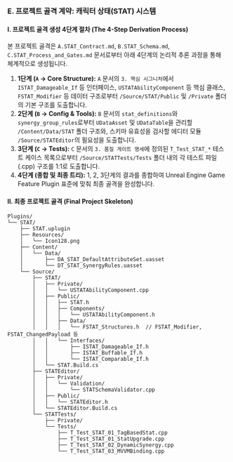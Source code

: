 ### **E. 프로젝트 골격 계약: 캐릭터 상태(STAT) 시스템**

#### **I. 프로젝트 골격 생성 4단계 절차 (The 4-Step Derivation Process)**
본 프로젝트 골격은 `A.STAT_Contract.md`, `B.STAT_Schema.md`, `C.STAT_Process_and_Gates.md` 문서로부터 아래 4단계의 논리적 추론 과정을 통해 체계적으로 생성됩니다.

1.  **1단계 (`A` → Core Structure):** `A` 문서의 `3. 핵심 시그니처`에서 `ISTAT_Damageable_If` 등 인터페이스, `USTATAbilityComponent` 등 핵심 클래스, `FSTAT_Modifier` 등 데이터 구조로부터 `/Source/STAT/Public` 및 `/Private` 폴더의 기본 구조를 도출합니다.
2.  **2단계 (`B` → Config & Tools):** `B` 문서의 `stat_definitions`와 `synergy_group_rules`로부터 `UDataAsset` 및 `UDataTable`을 관리할 `/Content/Data/STAT` 폴더 구조와, 스키마 유효성을 검사할 에디터 모듈 `/Source/STATEditor`의 필요성을 도출합니다.
3.  **3단계 (`C` → Tests):** `C` 문서의 `3. 품질 게이트 명세`에 정의된 `T_Test_STAT_*` 테스트 케이스 목록으로부터 `/Source/STATTests/Tests` 폴더 내의 각 테스트 파일(.cpp) 구조를 1:1로 도출합니다.
4.  **4단계 (종합 및 최종 트리):** 1, 2, 3단계의 결과를 종합하여 Unreal Engine Game Feature Plugin 표준에 맞춰 최종 골격을 완성합니다.

#### **II. 최종 프로젝트 골격 (Final Project Skeleton)**
```
Plugins/
└── STAT/
    ├── STAT.uplugin
    ├── Resources/
    │   └── Icon128.png
    ├── Content/
    │   └── Data/
    │       ├── DA_STAT_DefaultAttributeSet.uasset
    │       └── DT_STAT_SynergyRules.uasset
    └── Source/
        ├── STAT/
        │   ├── Private/
        │   │   └── USTATAbilityComponent.cpp
        │   ├── Public/
        │   │   ├── STAT.h
        │   │   ├── Components/
        │   │   │   └── USTATAbilityComponent.h
        │   │   ├── Data/
        │   │   │   └── FSTAT_Structures.h  // FSTAT_Modifier, FSTAT_ChangedPayload 등
        │   │   └── Interfaces/
        │   │       ├── ISTAT_Damageable_If.h
        │   │       ├── ISTAT_Buffable_If.h
        │   │       └── ISTAT_Comparable_If.h
        │   └── STAT.Build.cs
        ├── STATEditor/
        │   ├── Private/
        │   │   └── Validation/
        │   │       └── STATSchemaValidator.cpp
        │   ├── Public/
        │   │   └── STATEditor.h
        │   └── STATEditor.Build.cs
        └── STATTests/
            ├── Private/
            └── Tests/
                ├── T_Test_STAT_01_TagBasedStat.cpp
                ├── T_Test_STAT_01_StatUpgrade.cpp
                ├── T_Test_STAT_02_DynamicSynergy.cpp
                └── T_Test_STAT_03_MVVMBinding.cpp
```